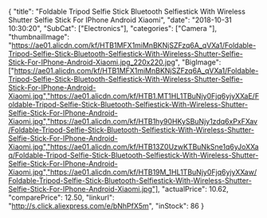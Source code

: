 {
	"title": "Foldable Tripod Selfie Stick Bluetooth Selfiestick With Wireless Shutter Selfie Stick For IPhone Android Xiaomi",
	"date": "2018-10-31 10:30:20",
	"SubCat": ["Electronics"],
	"categories": ["Camera "],
	"thumbnailImage": "https://ae01.alicdn.com/kf/HTB1MFX1miMnBKNjSZFzq6A_qVXa1/Foldable-Tripod-Selfie-Stick-Bluetooth-Selfiestick-With-Wireless-Shutter-Selfie-Stick-For-IPhone-Android-Xiaomi.jpg_220x220.jpg",
	"BigImage": ["https://ae01.alicdn.com/kf/HTB1MFX1miMnBKNjSZFzq6A_qVXa1/Foldable-Tripod-Selfie-Stick-Bluetooth-Selfiestick-With-Wireless-Shutter-Selfie-Stick-For-IPhone-Android-Xiaomi.jpg","https://ae01.alicdn.com/kf/HTB1.MT1HL1TBuNjy0Fjq6yjyXXaE/Foldable-Tripod-Selfie-Stick-Bluetooth-Selfiestick-With-Wireless-Shutter-Selfie-Stick-For-IPhone-Android-Xiaomi.jpg","https://ae01.alicdn.com/kf/HTB1hy90HKySBuNjy1zdq6xPxFXav/Foldable-Tripod-Selfie-Stick-Bluetooth-Selfiestick-With-Wireless-Shutter-Selfie-Stick-For-IPhone-Android-Xiaomi.jpg","https://ae01.alicdn.com/kf/HTB13Z0UzwKTBuNkSne1q6yJoXXaq/Foldable-Tripod-Selfie-Stick-Bluetooth-Selfiestick-With-Wireless-Shutter-Selfie-Stick-For-IPhone-Android-Xiaomi.jpg","https://ae01.alicdn.com/kf/HTB19M_1HL1TBuNjy0Fjq6yjyXXaw/Foldable-Tripod-Selfie-Stick-Bluetooth-Selfiestick-With-Wireless-Shutter-Selfie-Stick-For-IPhone-Android-Xiaomi.jpg"],
	"actualPrice": 10.62,
	"comparePrice": 12.50,
	"linkurl": "http://s.click.aliexpress.com/e/bNhPfX5m",
	"inStock": 86
}
